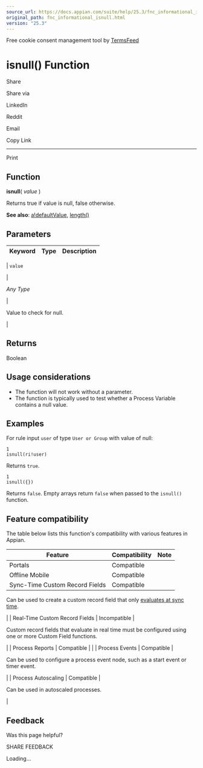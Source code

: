 ```yaml
---
source_url: https://docs.appian.com/suite/help/25.3/fnc_informational_isnull.html
original_path: fnc_informational_isnull.html
version: "25.3"
---
```


Free cookie consent management tool by [TermsFeed](https://www.termsfeed.com/)

# isnull() Function

Share

Share via

LinkedIn

Reddit

Email

Copy Link

* * *

Print

## Function

**isnull**( _value_ )

Returns true if value is null, false otherwise.

**See also**: [a!defaultValue](fnc_informational_a_defaultvalue.html), [length()](fnc_array_length.html)

## Parameters

| Keyword | Type | Description |
| --- | --- | --- |
|
`value`

 |

_Any Type_

 |

Value to check for null.

 |

## Returns

Boolean

## Usage considerations

-   The function will not work without a parameter.
-   The function is typically used to test whether a Process Variable contains a null value.

## Examples

For rule input `user` of type `User or Group` with value of null:

```
1
isnull(ri!user)
```

Returns `true`.

```
1
isnull({})
```

Returns `false`. Empty arrays return `false` when passed to the `isnull()` function.

## Feature compatibility

The table below lists this function's compatibility with various features in Appian.

| Feature | Compatibility | Note |
| --- | --- | --- |
| Portals | Compatible |  |
| Offline Mobile | Compatible |  |
| Sync-Time Custom Record Fields | Compatible |
Can be used to create a custom record field that only [evaluates at sync time](custom-record-fields.html#prodlink-sync-time-evaluations).

 |
| Real-Time Custom Record Fields | Incompatible |

Custom record fields that evaluate in real time must be configured using one or more Custom Field functions.

 |
| Process Reports | Compatible |  |
| Process Events | Compatible |

Can be used to configure a process event node, such as a start event or timer event.

 |
| Process Autoscaling | Compatible |

Can be used in autoscaled processes.

 |

## Feedback

Was this page helpful?

SHARE FEEDBACK

Loading...